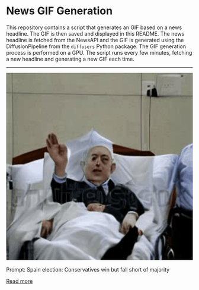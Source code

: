 # News GIF Generation
This repository contains a script that generates an GIF based on a news headline. The GIF is then saved and displayed in this README.
The news headline is fetched from the NewsAPI and the GIF is generated using the DiffusionPipeline from the `diffusers` Python package. The GIF generation process is performed on a GPU.
The script runs every few minutes, fetching a new headline and generating a new GIF each time.

---

![Generated GIF](output.gif?raw=true&v=1690268811)

Prompt: Spain election: Conservatives win but fall short of majority

[Read more](https://www.dw.com/en/spain-election-conservatives-win-but-fall-short-of-majority/a-66321876)